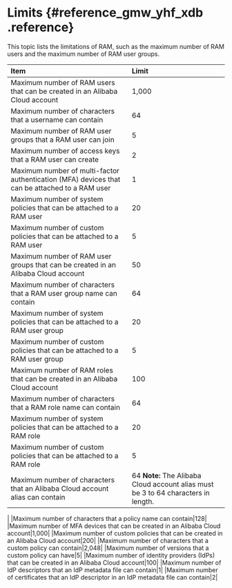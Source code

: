 # Limits {#reference_gmw_yhf_xdb .reference}

This topic lists the limitations of RAM, such as the maximum number of RAM users and the maximum number of RAM user groups.

|Item|Limit|
|:---|:----|
|Maximum number of RAM users that can be created in an Alibaba Cloud account|1,000|
|Maximum number of characters that a username can contain|64|
|Maximum number of RAM user groups that a RAM user can join|5|
|Maximum number of access keys that a RAM user can create|2|
|Maximum number of multi-factor authentication \(MFA\) devices that can be attached to a RAM user|1|
|Maximum number of system policies that can be attached to a RAM user|20|
|Maximum number of custom policies that can be attached to a RAM user|5|
|Maximum number of RAM user groups that can be created in an Alibaba Cloud account|50|
|Maximum number of characters that a RAM user group name can contain|64|
|Maximum number of system policies that can be attached to a RAM user group|20|
|Maximum number of custom policies that can be attached to a RAM user group|5|
|Maximum number of RAM roles that can be created in an Alibaba Cloud account|100|
|Maximum number of characters that a RAM role name can contain|64|
|Maximum number of system policies that can be attached to a RAM role|20|
|Maximum number of custom policies that can be attached to a RAM role|5|
|Maximum number of characters that an Alibaba Cloud account alias can contain|64 **Note:** The Alibaba Cloud account alias must be 3 to 64 characters in length.

 |
|Maximum number of characters that a policy name can contain|128|
|Maximum number of MFA devices that can be created in an Alibaba Cloud account|1,000|
|Maximum number of custom policies that can be created in an Alibaba Cloud account|200|
|Maximum number of characters that a custom policy can contain|2,048|
|Maximum number of versions that a custom policy can have|5|
|Maximum number of identity providers \(IdPs\) that can be created in an Alibaba Cloud account|100|
|Maximum number of IdP descriptors that an IdP metadata file can contain|1|
|Maximum number of certificates that an IdP descriptor in an IdP metadata file can contain|2|

